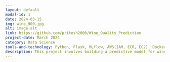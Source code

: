 ```yaml
---
layout: default
modal-id: 1
date: 2024-03-15
img: wine_900.jpg
alt: image-alt
link: https://github.com/pritesh2000/Wine_Quality_Prediction
project-date: March 2024
category: Data Science
tools-and-technology: Python, Flask, MLflow, AWS(IAM, ECR, EC2), Docker, VS Code
description: This project involves building a predictive model for wine quality using ElasticNet regression and deploying it as a web application using Flask, allowing users to input wine features and receive predictions through a user-friendly interface.
---
```

